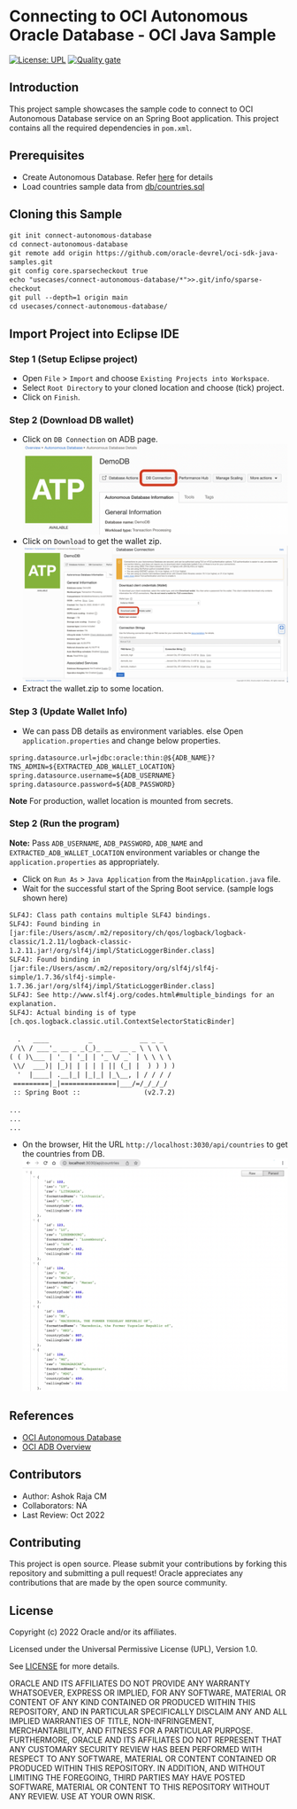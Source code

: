 # Connecting to OCI Autonomous Oracle Database - OCI Java Sample

[![License: UPL](https://img.shields.io/badge/license-UPL-green)](https://img.shields.io/badge/license-UPL-green) [![Quality gate](https://sonarcloud.io/api/project_badges/quality_gate?project=oracle-devrel_oci-sdk-java-samples)](https://sonarcloud.io/dashboard?id=oracle-devrel_oci-sdk-java-samples)

## Introduction
This project sample showcases the sample code to connect to OCI Autonomous Database service on an Spring Boot application. This project contains all the required dependencies in `pom.xml`.

## Prerequisites
* Create Autonomous Database. Refer [here](https://docs.oracle.com/en/cloud/paas/atp-cloud/tutorial-getting-started-autonomous-db/index.html) for details
* Load countries sample data from [db/countries.sql](./db/countries.sql)

## Cloning this Sample
```
git init connect-autonomous-database
cd connect-autonomous-database
git remote add origin https://github.com/oracle-devrel/oci-sdk-java-samples.git
git config core.sparsecheckout true
echo "usecases/connect-autonomous-database/*">>.git/info/sparse-checkout
git pull --depth=1 origin main
cd usecases/connect-autonomous-database/
```

## Import Project into Eclipse IDE
### Step 1 (Setup Eclipse project)
* Open `File` > `Import` and choose `Existing Projects into Workspace`.
* Select `Root Directory` to your cloned location and choose (tick) project.
* Click on `Finish`. 

### Step 2 (Download DB wallet)
* Click on `DB Connection` on ADB page.
![](./images/oci-adb-db-connection.png)
* Click on `Download` to get the wallet zip.
![](./images/oci-adb-download-wallet.png)
* Extract the wallet.zip to some location.

### Step 3 (Update Wallet Info)
* We can pass DB details as environment variables. else Open `application.properties` and change below properties.
```
spring.datasource.url=jdbc:oracle:thin:@${ADB_NAME}?TNS_ADMIN=${EXTRACTED_ADB_WALLET_LOCATION}
spring.datasource.username=${ADB_USERNAME}
spring.datasource.password=${ADB_PASSWORD}
```
**Note** For production, wallet location is mounted from secrets.

### Step 2 (Run the program)
**Note:** Pass `ADB_USERNAME`, `ADB_PASSWORD`, `ADB_NAME` and `EXTRACTED_ADB_WALLET_LOCATION` environment variables or change the `application.properties` as appropriately.
* Click on `Run As` > `Java Application` from the `MainApplication.java` file.
* Wait for the successful start of the Spring Boot service. (sample logs shown here)
```
SLF4J: Class path contains multiple SLF4J bindings.
SLF4J: Found binding in [jar:file:/Users/ascm/.m2/repository/ch/qos/logback/logback-classic/1.2.11/logback-classic-1.2.11.jar!/org/slf4j/impl/StaticLoggerBinder.class]
SLF4J: Found binding in [jar:file:/Users/ascm/.m2/repository/org/slf4j/slf4j-simple/1.7.36/slf4j-simple-1.7.36.jar!/org/slf4j/impl/StaticLoggerBinder.class]
SLF4J: See http://www.slf4j.org/codes.html#multiple_bindings for an explanation.
SLF4J: Actual binding is of type [ch.qos.logback.classic.util.ContextSelectorStaticBinder]

  .   ____          _            __ _ _
 /\\ / ___'_ __ _ _(_)_ __  __ _ \ \ \ \
( ( )\___ | '_ | '_| | '_ \/ _` | \ \ \ \
 \\/  ___)| |_)| | | | | || (_| |  ) ) ) )
  '  |____| .__|_| |_|_| |_\__, | / / / /
 =========|_|==============|___/=/_/_/_/
 :: Spring Boot ::                (v2.7.2)

...
...
...
```
* On the browser, Hit the URL `http://localhost:3030/api/countries` to get the countries from DB.
![](./images/oci-adb-output.png)

## References
* [OCI Autonomous Database](https://www.oracle.com/in/autonomous-database/)
* [OCI ADB Overview](https://docs.oracle.com/en-us/iaas/Content/Database/Concepts/adboverview.htm)

## Contributors
* Author: Ashok Raja CM
* Collaborators: NA
* Last Review: Oct 2022

## Contributing
This project is open source.  Please submit your contributions by forking this repository and submitting a pull request!  Oracle appreciates any contributions that are made by the open source community.

## License
Copyright (c) 2022 Oracle and/or its affiliates.

Licensed under the Universal Permissive License (UPL), Version 1.0.

See [LICENSE](../../LICENSE) for more details.

ORACLE AND ITS AFFILIATES DO NOT PROVIDE ANY WARRANTY WHATSOEVER, EXPRESS OR IMPLIED, FOR ANY SOFTWARE, MATERIAL OR CONTENT OF ANY KIND CONTAINED OR PRODUCED WITHIN THIS REPOSITORY, AND IN PARTICULAR SPECIFICALLY DISCLAIM ANY AND ALL IMPLIED WARRANTIES OF TITLE, NON-INFRINGEMENT, MERCHANTABILITY, AND FITNESS FOR A PARTICULAR PURPOSE.  FURTHERMORE, ORACLE AND ITS AFFILIATES DO NOT REPRESENT THAT ANY CUSTOMARY SECURITY REVIEW HAS BEEN PERFORMED WITH RESPECT TO ANY SOFTWARE, MATERIAL OR CONTENT CONTAINED OR PRODUCED WITHIN THIS REPOSITORY. IN ADDITION, AND WITHOUT LIMITING THE FOREGOING, THIRD PARTIES MAY HAVE POSTED SOFTWARE, MATERIAL OR CONTENT TO THIS REPOSITORY WITHOUT ANY REVIEW. USE AT YOUR OWN RISK. 